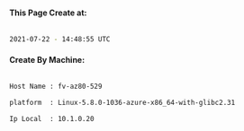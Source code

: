 
   
#### This Page Create at:

```bash

2021-07-22 - 14:48:55 UTC

```

#### Create By Machine:

```bash

Host Name : fv-az80-529

platform  : Linux-5.8.0-1036-azure-x86_64-with-glibc2.31

Ip Local  : 10.1.0.20

```

